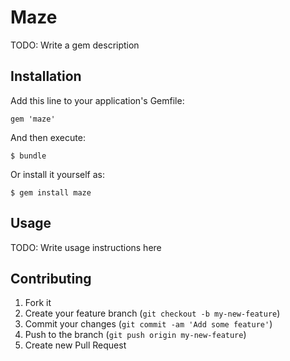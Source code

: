# Maze

TODO: Write a gem description

## Installation

Add this line to your application's Gemfile:

    gem 'maze'

And then execute:

    $ bundle

Or install it yourself as:

    $ gem install maze

## Usage

TODO: Write usage instructions here

## Contributing

1. Fork it
2. Create your feature branch (`git checkout -b my-new-feature`)
3. Commit your changes (`git commit -am 'Add some feature'`)
4. Push to the branch (`git push origin my-new-feature`)
5. Create new Pull Request
